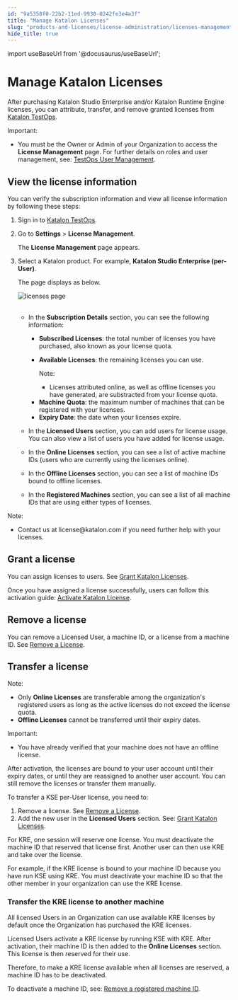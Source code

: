 ```yaml
---
id: "9a5358f0-22b2-11ed-9930-0242fe3e4a3f"
title: "Manage Katalon Licenses"
slug: "products-and-licenses/license-administration/licenses-management/manage-katalon-licenses"
hide_title: true
---
```

import useBaseUrl from '@docusaurus/useBaseUrl';


# <a id="id" class="anchor_top_offset"/><a id="ariaid-title1" class="anchor_top_offset"/>Manage Katalon Licenses

<p xmlns="http://www.w3.org/1999/xhtml" className="p">After purchasing Katalon Studio Enterprise and/or Katalon Runtime Engine licenses, you can attribute, transfer, and remove granted licenses from <a className="xref j-external-link" href="https://testops.katalon.io/login" target="_blank">Katalon TestOps</a>.</p> 
<div xmlns="http://www.w3.org/1999/xhtml" className="note important note_important"><span className="note__title">Important:</span> 
  <ul className="ul"><li className="li">You must be the Owner or Admin of your Organization to access the <strong className="ph b">License Management</strong> page. For further details on roles and user management, see: <a className="xref" href="/docs/legacy/katalon-testops/get-started/manage-users">TestOps User Management</a>.</li></ul>
</div>

## <a id="id_1" class="anchor_top_offset"/>View the license information

<p xmlns="http://www.w3.org/1999/xhtml" className="p">You can verify the subscription information and view all license information by following these steps:</p> 
<ol xmlns="http://www.w3.org/1999/xhtml" className="ol"><li className="li">     <p className="p">Sign in to <a className="xref j-external-link" href="https://testops.katalon.io/login" target="_blank">Katalon TestOps</a>.</p>   </li><li className="li">     <p className="p">Go to <strong className="ph b">Settings</strong> &gt; <strong className="ph b">License Management</strong>.</p>     <p className="p">The <strong className="ph b">License Management</strong> page appears.</p>   </li><li className="li">     <p className="p">Select a Katalon product. For example, <strong className="ph b">Katalon Studio Enterprise (per-User)</strong>.</p>     <p className="p">The page displays as below.</p>     <p className="p"> <img className="image" src={useBaseUrl("https://github.com/katalon-studio/docs-images/raw/master/katalon-studio/docs/license-mgt/license-management-page-ui-mar2022.png")} alt="licenses page" /><br /><br />     </p>     <ul className="ul"><li className="li">         <p className="p">In the <strong className="ph b">Subscription Details</strong> section, you can see the following information:</p>         <ul className="ul"><li className="li"> <strong className="ph b">Subscribed Licenses</strong>: the total number of licenses you have purchased, also known as your license quota.</li><li className="li">             <p className="p"> <strong className="ph b">Available Licenses</strong>: the remaining licenses you can use.</p>             <div className="note note note_note"><span className="note__title">Note:</span>                <ul className="ul"><li className="li">Licenses attributed online, as well as offline licenses you have generated, are substracted from your license quota.</li></ul>             </div>           </li><li className="li"><strong className="ph b">Machine Quota</strong>: the maximum number of machines that can be registered with your licenses. </li><li className="li"><strong className="ph b">Expiry Date</strong>: the date when your licenses expire. </li></ul>       </li><li className="li">         <p className="p">In the <strong className="ph b">Licensed Users</strong> section, you can add users for license usage. You can also view a list of users you have added for license usage.</p>       </li><li className="li">         <p className="p">In the <strong className="ph b">Online Licenses</strong> section, you can see a list of active machine IDs (users who are currently using the licenses online).</p>       </li><li className="li">         <p className="p">In the <strong className="ph b">Offline Licenses</strong> section, you can see a list of machine IDs bound to offline licenses.</p>       </li><li className="li">         <p className="p">In the <strong className="ph b">Registered Machines</strong> section, you can see a list of all machine IDs that are using either types of licenses.</p>       </li></ul>   </li></ol> 
<div xmlns="http://www.w3.org/1999/xhtml" className="note note note_note"><span className="note__title">Note:</span> 
  <ul className="ul"><li className="li">Contact us at license@katalon.com if you need further help with your licenses.</li></ul>
</div>
    

## <a id="id_2" class="anchor_top_offset"/>Grant a license

    
      
<p xmlns="http://www.w3.org/1999/xhtml" className="p">You can assign licenses to users. See <a className="xref" href="/docs/legacy/products-and-licenses/license-administration/licenses-management/grant-katalon-licenses">Grant     Katalon Licenses</a>.</p> 
      
<p xmlns="http://www.w3.org/1999/xhtml" className="p">Once you have assigned a license successfully, users can follow   this activation guide: <a className="xref" href="/docs/legacy/products-and-licenses/katalon-studio-enterprise-and-runtime-engine-licenses/activate-katalon-license">Activate     Katalon License</a>.</p> 
    
  
    

## <a id="id_3" class="anchor_top_offset"/>Remove a license

    
      
<p xmlns="http://www.w3.org/1999/xhtml" className="p">You can remove a Licensed User, a machine ID, or a license from   a machine ID. See <a className="xref" href="/docs/legacy/products-and-licenses/license-administration/licenses-management/remove-a-license">Remove     a License</a>.</p> 
    
  

## <a id="id_4" class="anchor_top_offset"/>Transfer a license

<div xmlns="http://www.w3.org/1999/xhtml" className="note note note_note"><span className="note__title">Note:</span> 
  <ul className="ul"><li className="li">Only <strong className="ph b">Online Licenses</strong> are transferable among the organization's registered users as long as the active licenses do not exceed the license quota.</li><li className="li"> <strong className="ph b">Offline Licenses</strong> cannot be transferred until their expiry dates.</li></ul>
</div>
<div xmlns="http://www.w3.org/1999/xhtml" className="note important note_important"><span className="note__title">Important:</span> 
  <ul className="ul"><li className="li">You have already verified that your machine does not have an offline license.</li></ul>
</div>
<p xmlns="http://www.w3.org/1999/xhtml" className="p">After activation, the licenses are bound to your user account until their expiry dates, or until they are reassigned to another user account. You can still remove the licenses or transfer them manually.</p> 
<p xmlns="http://www.w3.org/1999/xhtml" className="p">To transfer a KSE per-User license, you need to:</p> 
<ol xmlns="http://www.w3.org/1999/xhtml" className="ol"><li className="li">Remove a license. See <a className="xref" href="/docs/legacy/products-and-licenses/license-administration/licenses-management/remove-a-license">Remove a License</a>.</li><li className="li">Add the new user in the <strong className="ph b">Licensed Users</strong> section. See: <a className="xref" href="/docs/legacy/products-and-licenses/license-administration/licenses-management/grant-katalon-licenses">Grant Katalon Licenses</a>.</li></ol> 
<p xmlns="http://www.w3.org/1999/xhtml" className="p">For KRE, one session will reserve one license. You must deactivate the machine ID that reserved that license first. Another user can then use KRE and take over the license.</p> 
<p xmlns="http://www.w3.org/1999/xhtml" className="p">For example, if the KRE license is bound to your machine ID because you have run KSE using KRE. You must deactivate your machine ID so that the other member in your organization can use the KRE license.</p> 
      

### <a id="id_5" class="anchor_top_offset"/>Transfer the KRE license to another machine

      
        
<p xmlns="http://www.w3.org/1999/xhtml" className="p">All licensed Users in an Organization can use available KRE   licenses by default once the Organization has purchased the KRE   licenses.</p> 
        
<p xmlns="http://www.w3.org/1999/xhtml" className="p">Licensed Users activate a KRE license by running KSE with KRE.   After activation, their machine ID is then added to the   <strong className="ph b">Online Licenses</strong> section. This license is then   reserved for their use.</p> 
        
<p xmlns="http://www.w3.org/1999/xhtml" className="p">Therefore, to make a KRE license available when all licenses are   reserved, a machine ID has to be deactivated.</p> 
        
<p xmlns="http://www.w3.org/1999/xhtml" className="p">To deactivate a machine ID, see: <a className="xref" href="/docs/legacy/products-and-licenses/license-administration/licenses-management/remove-a-license#id_3">Remove     a registered machine ID</a>.</p> 
      
    
